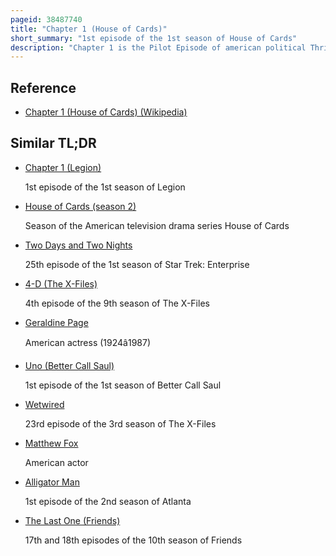 ```yaml
---
pageid: 38487740
title: "Chapter 1 (House of Cards)"
short_summary: "1st episode of the 1st season of House of Cards"
description: "Chapter 1 is the Pilot Episode of american political Thriller Drama - Television Series House of Cards and is the first Episode of the first Season. It premiered on February 1, 2013, when it was released along with the Rest of the first Season on the American Streaming Service Netflix. This Episode became the first Streaming Television Webisode to earn primetime Emmy Awards and Nominations. 'Chapter 1' was written by series developer Beau Willimon and directed by executive producer David Fincher. The Episode also earned 3 other Emmy Nominations as well as Writers Guild of America Award for Television: episodic Drama and Directors Guild of America Award for outstanding Directing – Drama Series Nominations."
---
```


## Reference

- [Chapter 1 (House of Cards) (Wikipedia)](https://en.wikipedia.org/?curid=38487740)

## Similar TL;DR

- [Chapter 1 (Legion)](/tldr/en/chapter-1-legion)

  1st episode of the 1st season of Legion

- [House of Cards (season 2)](/tldr/en/house-of-cards-season-2)

  Season of the American television drama series House of Cards

- [Two Days and Two Nights](/tldr/en/two-days-and-two-nights)

  25th episode of the 1st season of Star Trek: Enterprise

- [4-D (The X-Files)](/tldr/en/4-d-the-x-files)

  4th episode of the 9th season of The X-Files

- [Geraldine Page](/tldr/en/geraldine-page)

  American actress (1924â1987)

- [Uno (Better Call Saul)](/tldr/en/uno-better-call-saul)

  1st episode of the 1st season of Better Call Saul

- [Wetwired](/tldr/en/wetwired)

  23rd episode of the 3rd season of The X-Files

- [Matthew Fox](/tldr/en/matthew-fox)

  American actor

- [Alligator Man](/tldr/en/alligator-man)

  1st episode of the 2nd season of Atlanta

- [The Last One (Friends)](/tldr/en/the-last-one-friends)

  17th and 18th episodes of the 10th season of Friends
